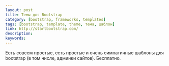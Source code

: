 ```yaml
---
layout: post
title: Темы для Bootstrap
category: [bootstrap, frameworks, templates]
tags: [bootstrap, template, theme, тема, шаблон]
link: http://startbootstrap.com/
description:
keywords:
---
```


<p>Есть совсем простые, есть простые и очень симпатичные шаблоны для bootstrap (в том числе, админки сайтов). Бесплатно.</p>
